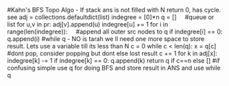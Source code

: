 #Kahn's BFS Topo Algo - If stack ans is not filled with N return 0, has cycle. see
adj = collections.defaultdict(list)
indegree = [0]*n
q = []      #queue or list
for u,v in pr:
adj[v].append(u)
indegree[u] += 1
for i in range(len(indegree)):      #append all outer src nodes to q
if indegree[i] == 0:
q.append(i)
#while q - NO is tarah we ll need one more space to store result. Lets use a variable till its less than N
c = 0
while c < len(q):
x = q[c]      #dont pop, consider popping but dont else lost result
c += 1
for k in adj[x]:
indegree[k] -= 1
if indegree[k] == 0:
q.append(k)
return q if c==n else []
#if confusing simple use q for doing BFS and store result in ANS and  use while q